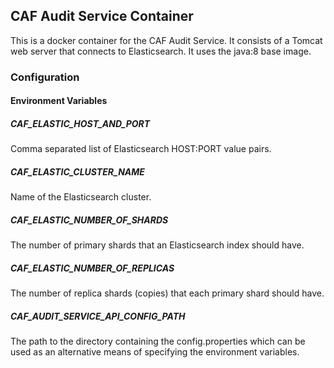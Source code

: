 ## CAF Audit Service Container

This is a docker container for the CAF Audit Service. It consists of a Tomcat web server that connects to Elasticsearch. It uses the java:8 base image.

### Configuration

#### Environment Variables

##### CAF\_ELASTIC\_HOST\_AND\_PORT
Comma separated list of Elasticsearch HOST:PORT value pairs.

##### CAF\_ELASTIC\_CLUSTER\_NAME
Name of the Elasticsearch cluster.

##### CAF\_ELASTIC\_NUMBER\_OF\_SHARDS
The number of primary shards that an Elasticsearch index should have.

##### CAF\_ELASTIC\_NUMBER\_OF\_REPLICAS
The number of replica shards (copies) that each primary shard should have.

##### CAF\_AUDIT\_SERVICE\_API\_CONFIG\_PATH

The path to the directory containing the config.properties which can be used as an alternative means of specifying the environment variables.